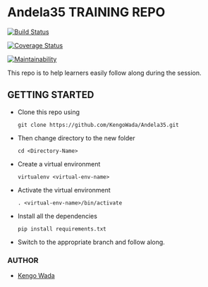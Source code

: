 # Andela35 TRAINING REPO

[![Build Status](https://travis-ci.org/PatrickMugayaJoel/35_travis_assign.svg?branch=develop)](https://travis-ci.org/PatrickMugayaJoel/35_travis_assign)

[![Coverage Status](https://coveralls.io/repos/github/PatrickMugayaJoel/35_travis_assign/badge.svg?branch=develop)](https://coveralls.io/github/PatrickMugayaJoel/35_travis_assign?branch=develop)

[![Maintainability](https://api.codeclimate.com/v1/badges/a0b93ab4c8ea59ec747d/maintainability)](https://codeclimate.com/github/PatrickMugayaJoel/35_travis_assign/maintainability)

This repo is to help learners easily follow along during the session.

## GETTING STARTED
* Clone this repo using 

  ```git clone https://github.com/KengoWada/Andela35.git```

* Then change directory to the new folder 
  
  ```cd <Directory-Name> ```

* Create a virtual environment 
  
  ```virtualenv <virtual-env-name>```

* Activate the virtual environment 

  ```. <virtual-env-name>/bin/activate```

* Install all the dependencies 
  
  ```pip install requirements.txt```

* Switch to the appropriate branch and follow along.

### AUTHOR 
* [Kengo Wada](https://github.com/KengoWada)
